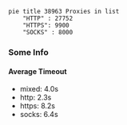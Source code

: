 
```mermaid
pie title 38963 Proxies in list
    "HTTP" : 27752
    "HTTPS": 9900
    "SOCKS" : 8000
```

### Some Info
#### Average Timeout

- mixed: 4.0s
- http: 2.3s
- https: 8.2s
- socks: 6.4s